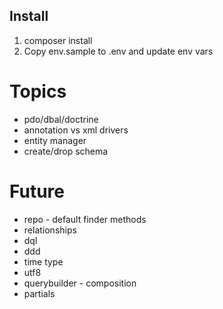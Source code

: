 ## Install
1. composer install
2. Copy env.sample to .env and update env vars








# Topics

- pdo/dbal/doctrine
- annotation vs xml drivers
- entity manager
- create/drop schema

# Future
- repo - default finder methods
- relationships
- dql
- ddd
- time type
- utf8
- querybuilder - composition
- partials
